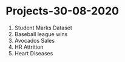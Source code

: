 # Projects-30-08-2020
1. Student Marks Dataset
2. Baseball league wins
3. Avocados Sales
4. HR Attrition
5. Heart Diseases
